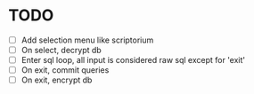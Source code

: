 # TODO
- [ ] Add selection menu like scriptorium
- [ ] On select, decrypt db
- [ ] Enter sql loop, all input is considered raw sql except for 'exit'
- [ ] On exit, commit queries
- [ ] On exit, encrypt db